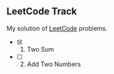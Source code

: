 ## LeetCode Track
My solution of [LeetCode](https://leetcode.com/problems) problems.


- [X] 1. Two Sum
- [ ] 2. Add Two Numbers
